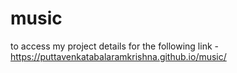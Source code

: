 # music
to access my project details for the following link -
 https://puttavenkatabalaramkrishna.github.io/music/
